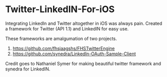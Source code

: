 Twitter-LinkedIN-For-iOS
========================

Integrating LinkedIn and Twitter altogether in iOS was always pain. Created a framework for Twitter (API 1.1) and LinkedIN for easy use.

These frameworks are amalgumation of two projects.

  1. https://github.com/fhsjaagshs/FHSTwitterEngine
  2. https://github.com/synedra/LinkedIn-OAuth-Sample-Client
  
Credit goes to Nathaniel Symer for making beautiful twitter framework and synedra for LinkedIN.

